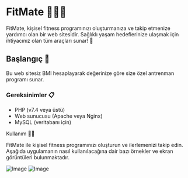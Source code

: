 # FitMate 🏋️‍♂️💪

FitMate, kişisel fitness programınızı oluşturmanıza ve takip etmenize yardımcı olan bir web sitesidir. Sağlıklı yaşam hedeflerinize ulaşmak için ihtiyacınız olan tüm araçları sunar! 🌟

## Başlangıç 🚀

Bu web sitesiz BMI hesaplayarak değerinize göre size özel antrenman programı sunar.

### Gereksinimler 📋

- PHP (v7.4 veya üstü)
- Web sunucusu (Apache veya Nginx)
- MySQL (veritabanı için)

Kullanım 🏃‍♀️

FitMate ile kişisel fitness programınızı oluşturun ve ilerlemenizi takip edin. Aşağıda uygulamanın nasıl kullanılacağına dair bazı örnekler ve ekran görüntüleri bulunmaktadır.

![Image](https://github.com/user-attachments/assets/63fdd80a-f517-4153-8420-07cf9b41dd13)
![Image](https://github.com/user-attachments/assets/f0be5c7e-b421-4939-b431-596429d383bf)
